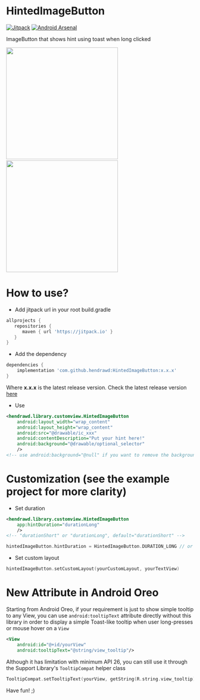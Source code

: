 # HintedImageButton

[![Jitpack](https://jitpack.io/v/hendrawd/HintedImageButton.svg)](https://jitpack.io/#hendrawd/HintedImageButton)
[![Android Arsenal](https://img.shields.io/badge/Android%20Arsenal-HintedImageButton-blue.svg?style=flat)](https://android-arsenal.com/details/1/7303)

ImageButton that shows hint using toast when long clicked

<img src="https://user-images.githubusercontent.com/9481791/48111769-a0235d00-e285-11e8-9ffe-0029d801c74f.jpg" width="300px"/>&nbsp;&nbsp;&nbsp;<img src="https://user-images.githubusercontent.com/9481791/58359578-56f7cb00-7eae-11e9-9299-ebdb2f8b7e97.jpg" width="300px"/>

# How to use?
- Add jitpack url in your root build.gradle
```gradle
allprojects {
   repositories {
      maven { url 'https://jitpack.io' }
   }
}
```
- Add the dependency
```gradle
dependencies {
    implementation 'com.github.hendrawd:HintedImageButton:x.x.x'
}
```
Where **x.x.x** is the latest release version. Check the latest release version [here](https://github.com/hendrawd/HintedImageButton/releases)
- Use
```XML
<hendrawd.library.customview.HintedImageButton
    android:layout_width="wrap_content"
    android:layout_height="wrap_content"
    android:src="@drawable/ic_xxx"
    android:contentDescription="Put your hint here!"
    android:background="@drawable/optional_selector"
    />
<!-- use android:background="@null" if you want to remove the background-->
```

# Customization (see the example project for more clarity)
- Set duration
```XML
<hendrawd.library.customview.HintedImageButton
    app:hintDuration="durationLong"
    />
<!-- "durationShort" or "durationLong", default="durationShort" -->
```
```kotlin
hintedImageButton.hintDuration = HintedImageButton.DURATION_LONG // or HintedImageButton.DURATION_SHORT
```
- Set custom layout
```kotlin
hintedImageButton.setCustomLayout(yourCustomLayout, yourTextView)
```

# New Attribute in Android Oreo

Starting from Android Oreo, if your requirement is just to show simple tooltip to any View, you can use `android:tooltipText` attribute directly without this library in order to display a simple Toast-like tooltip when user long-presses or mouse hover on a `View`
```xml
<View
    android:id="@+id/yourView"
    android:tooltipText="@string/view_tooltip"/>
```
Although it has limitation with minimum API 26, you can still use it through the Support Library's `TooltipCompat` helper class
```kotlin
TooltipCompat.setTooltipText(yourView, getString(R.string.view_tooltip))
```
Have fun! ;)
